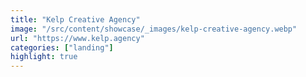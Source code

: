 ```yaml
---
title: "Kelp Creative Agency"
image: "/src/content/showcase/_images/kelp-creative-agency.webp"
url: "https://www.kelp.agency"
categories: ["landing"]
highlight: true
---
```

